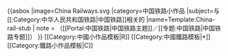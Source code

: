 {{asbox
|image=China Railways.svg
|category=中国铁路小作品
|subject=与[[:Category:中华人民共和国铁路|中国铁路]]相关的
|name=Template:China-rail-stub
| note = （[[Portal:中国铁路|中国铁路主题]]／[[专题:中国铁路|中国铁路专题]]）
}}<noinclude>
[[Category:中國小作品模板|R]]
[[Category:中國鐵路模板|*]]
[[Category:鐵路小作品模板|C]]
</noinclude>